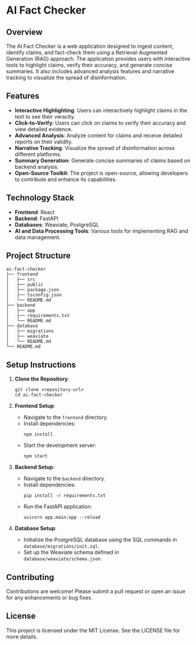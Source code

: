 # AI Fact Checker

## Overview
The AI Fact Checker is a web application designed to ingest content, identify claims, and fact-check them using a Retrieval-Augmented Generation (RAG) approach. The application provides users with interactive tools to highlight claims, verify their accuracy, and generate concise summaries. It also includes advanced analysis features and narrative tracking to visualize the spread of disinformation.

## Features
- **Interactive Highlighting**: Users can interactively highlight claims in the text to see their veracity.
- **Click-to-Verify**: Users can click on claims to verify their accuracy and view detailed evidence.
- **Advanced Analysis**: Analyze content for claims and receive detailed reports on their validity.
- **Narrative Tracking**: Visualize the spread of disinformation across different platforms.
- **Summary Generation**: Generate concise summaries of claims based on backend analysis.
- **Open-Source Toolkit**: The project is open-source, allowing developers to contribute and enhance its capabilities.

## Technology Stack
- **Frontend**: React
- **Backend**: FastAPI
- **Databases**: Weaviate, PostgreSQL
- **AI and Data Processing Tools**: Various tools for implementing RAG and data management.

## Project Structure
```
ai-fact-checker
├── frontend
│   ├── src
│   ├── public
│   ├── package.json
│   ├── tsconfig.json
│   └── README.md
├── backend
│   ├── app
│   ├── requirements.txt
│   └── README.md
├── database
│   ├── migrations
│   ├── weaviate
│   └── README.md
└── README.md
```

## Setup Instructions
1. **Clone the Repository**: 
   ```
   git clone <repository-url>
   cd ai-fact-checker
   ```

2. **Frontend Setup**:
   - Navigate to the `frontend` directory.
   - Install dependencies:
     ```
     npm install
     ```
   - Start the development server:
     ```
     npm start
     ```

3. **Backend Setup**:
   - Navigate to the `backend` directory.
   - Install dependencies:
     ```
     pip install -r requirements.txt
     ```
   - Run the FastAPI application:
     ```
     uvicorn app.main:app --reload
     ```

4. **Database Setup**:
   - Initialize the PostgreSQL database using the SQL commands in `database/migrations/init.sql`.
   - Set up the Weaviate schema defined in `database/weaviate/schema.json`.

## Contributing
Contributions are welcome! Please submit a pull request or open an issue for any enhancements or bug fixes.

## License
This project is licensed under the MIT License. See the LICENSE file for more details.